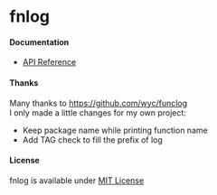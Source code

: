 
# fnlog

#### Documentation
* [API Reference](http://godoc.org/github.com/northbright/fnlog)


#### Thanks

Many thanks to <https://github.com/wyc/funclog>  
I only made a little changes for my own project:  

* Keep package name while printing function name
* Add TAG check to fill the prefix of log

####  License

fnlog is available under [MIT License](./LICENSE)


